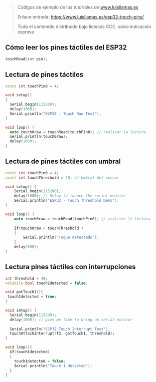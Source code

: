 > Códigos de ejemplo de los tutoriales de www.luisllamas.es
>
> Enlace entrada: https://www.luisllamas.es/esp32-touch-pins/
>
> Todo el contenido distribuido bajo licencia CCC, salvo indicación expresa

## Cómo leer los pines táctiles del ESP32
```cpp
touchRead(int pin);
```


## Lectura de pines táctiles
```cpp
const int touchPin0 = 4;

void setup() 
{
  Serial.begin(115200);
  delay(1000);
  Serial.println("ESP32 - Touch Raw Test");
}

void loop() {
  auto touch0raw = touchRead(touchPin0); // realizar la lectura
  Serial.println(touch0raw);  
  delay(1000);
}
```


## Lectura de pines táctiles con umbral
```cpp
const int touchPin0 = 4;
const int touchThreshold = 40; // Umbral del sensor

void setup() {
    Serial.begin(115200);
    delay(1000); // Delay to launch the serial monitor
    Serial.println("ESP32 - Touch Threshold Demo");
}

void loop() {
	auto touch0raw = touchRead(touchPin0); // realizar la lectura   
    
    if(touch0raw < touchThreshold )
    {
        Serial.println("Toque detectado");
    }
    delay(500);
}
```


## Lectura pines táctiles con interrupciones
```cpp
int threshold = 40;
volatile bool touch1detected = false;

void gotTouch1(){
 touch1detected = true;
}

void setup() {
  Serial.begin(115200);
  delay(1000); // give me time to bring up serial monitor
  
  Serial.println("ESP32 Touch Interrupt Test");
  touchAttachInterrupt(T2, gotTouch1, threshold);
}

void loop(){
  if(touch1detected)
  {
    touch1detected = false;
    Serial.println("Touch 1 detected");
  }
}
```


